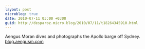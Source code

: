 ```yaml
---
layout: post
microblog: true
date: 2010-07-11 03:00 +0300
guid: http://desparoz.micro.blog/2010/07/11/t18264345910.html
---
```

Aengus Moran dives and photographs the Apollo barge off Sydney. [blog.aengusm.com](http://blog.aengusm.com/?p=537)
